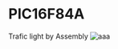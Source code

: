 # PIC16F84A
 Trafic light by Assembly
![aaa](https://user-images.githubusercontent.com/93321915/161106941-8de6ea1a-bcf0-403d-bb6a-3c8b3aeae851.JPG)
